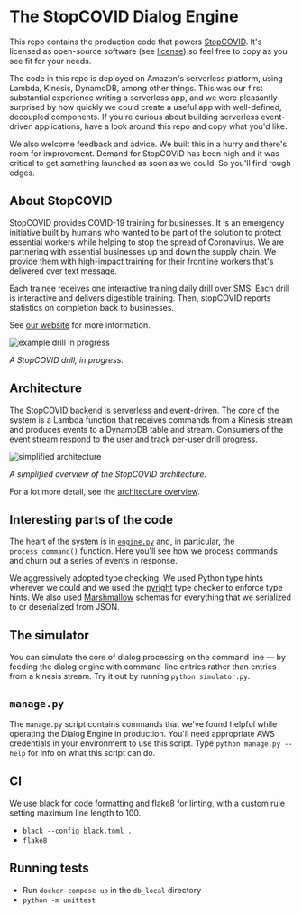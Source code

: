 # The StopCOVID Dialog Engine

This repo contains the production code that powers [StopCOVID](https://www.stopcovid.co/). It's licensed as open-source software (see [license](LICENSE)) so feel free to copy as you see fit for your needs.

The code in this repo is deployed on Amazon's serverless platform, using Lambda, Kinesis, DynamoDB, among other things. This was our first substantial experience writing a serverless app, and we were pleasantly surprised by how quickly we could create a useful app with well-defined, decoupled components. If you're curious about building serverless event-driven applications, have a look around this repo and copy what you'd like.

We also welcome feedback and advice. We built this in a hurry and there's room for improvement. Demand for StopCOVID has been high and it was critical to get something launched as soon as we could. So you'll find rough edges.

## About StopCOVID

StopCOVID provides COVID-19 training for businesses. It is an emergency initiative built by humans who wanted to be part of the solution to protect essential workers while helping to stop the spread of Coronavirus. We are partnering with essential businesses up and down the supply chain. We provide them with high-impact training for their frontline workers that's delivered over text message. 

Each trainee receives one interactive training daily drill over SMS. Each drill is interactive and delivers digestible training. Then, stopCOVID reports statistics on completion back to businesses.

See [our website](https://www.stopcovid.co/) for more information.

![example drill in progress](drill.png)

*A StopCOVID drill, in progress.*

## Architecture

The StopCOVID backend is serverless and event-driven. The core of the system is a Lambda function that receives commands from a Kinesis stream and produces events to a DynamoDB table and stream. Consumers of the event stream respond to the user and track per-user drill progress.

![simplified architecture](simplified-architecture.png)

*A simplified overview of the StopCOVID architecture.*


For a lot more detail, see the [architecture overview](docs/README.md).

## Interesting parts of the code

The heart of the system is in [`engine.py`](stopcovid/dialog/engine.py) and, in particular, the `process_command()` function. Here you'll see how we process commands and churn out a series of events in response.

We aggressively adopted type checking. We used Python type hints wherever we could and we used the [pyright](https://github.com/microsoft/pyright) type checker to enforce type hints. We also used [Marshmallow](https://marshmallow.readthedocs.io/en/stable/) schemas for everything that we serialized to or deserialized from JSON.

## The simulator

You can simulate the core of dialog processing on the command line — by feeding the dialog engine with command-line entries rather than entries from a kinesis stream. Try it out by running `python simulator.py`.

## `manage.py`

The `manage.py` script contains commands that we've found helpful while operating the Dialog Engine in production. You'll need appropriate AWS credentials in your environment to use this script. Type `python manage.py --help` for info on what this script can do.

## CI
We use [black](https://black.readthedocs.io/en/stable/) for code formatting and flake8 for linting, with a custom rule setting maximum line length to 100.
- `black --config black.toml .`
- `flake8`



## Running tests
- Run `docker-compose up` in the `db_local` directory
- `python -m unittest`
